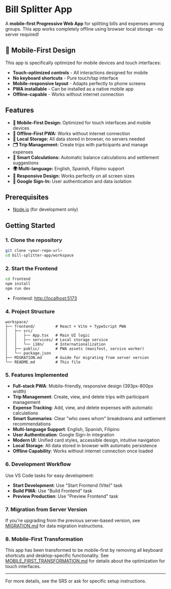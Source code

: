 # Bill Splitter App

A **mobile-first Progressive Web App** for splitting bills and expenses among groups. This app works completely offline using browser local storage - no server required!

## 📱 Mobile-First Design
This app is specifically optimized for mobile devices and touch interfaces:
- **Touch-optimized controls** - All interactions designed for mobile
- **No keyboard shortcuts** - Pure touch/tap interface 
- **Mobile-responsive layout** - Adapts perfectly to phone screens
- **PWA installable** - Can be installed as a native mobile app
- **Offline-capable** - Works without internet connection

## Features
- **📱 Mobile-First Design:** Optimized for touch interfaces and mobile devices
- **🔄 Offline-First PWA:** Works without internet connection
- **💾 Local Storage:** All data stored in browser, no servers needed  
- **🗂️ Trip Management:** Create trips with participants and manage expenses
- **🧮 Smart Calculations:** Automatic balance calculations and settlement suggestions
- **🌍 Multi-language:** English, Spanish, Filipino support
- **📱 Responsive Design:** Works perfectly on all screen sizes
- **👤 Google Sign-In:** User authentication and data isolation

## Prerequisites
- [Node.js](https://nodejs.org/) (for development only)

## Getting Started

### 1. Clone the repository
```sh
git clone <your-repo-url>
cd bill-splitter-app/workspace
```

### 2. Start the Frontend
```sh
cd frontend
npm install
npm run dev
```
- Frontend: [http://localhost:5173](http://localhost:5173)

### 4. Project Structure
```
workspace/
├── frontend/         # React + Vite + TypeScript PWA
│   ├── src/
│   │   ├── App.tsx   # Main UI logic
│   │   ├── services/ # Local storage service
│   │   └── i18n/     # Internationalization
│   ├── public/       # PWA assets (manifest, service worker)
│   └── package.json
├── MIGRATION.md      # Guide for migrating from server version
└── README.md         # This file
```

### 5. Features Implemented
- **Full-stack PWA**: Mobile-friendly, responsive design (393px-800px width)
- **Trip Management**: Create, view, and delete trips with participant management
- **Expense Tracking**: Add, view, and delete expenses with automatic calculations
- **Smart Summaries**: Clear "who owes whom" breakdowns and settlement recommendations
- **Multi-language Support**: English, Spanish, Filipino
- **User Authentication**: Google Sign-In integration
- **Modern UI**: Unified card styles, accessible design, intuitive navigation
- **Local Storage**: All data stored in browser with automatic persistence
- **Offline Capability**: Works without internet connection once loaded

### 6. Development Workflow
Use VS Code tasks for easy development:
- **Start Development**: Use "Start Frontend (Vite)" task
- **Build PWA**: Use "Build Frontend" task
- **Preview Production**: Use "Preview Frontend" task

### 7. Migration from Server Version
If you're upgrading from the previous server-based version, see [MIGRATION.md](MIGRATION.md) for data migration instructions.

### 8. Mobile-First Transformation
This app has been transformed to be mobile-first by removing all keyboard shortcuts and desktop-specific functionality. See [MOBILE_FIRST_TRANSFORMATION.md](MOBILE_FIRST_TRANSFORMATION.md) for details about the optimization for touch interfaces.

---

For more details, see the SRS or ask for specific setup instructions.
